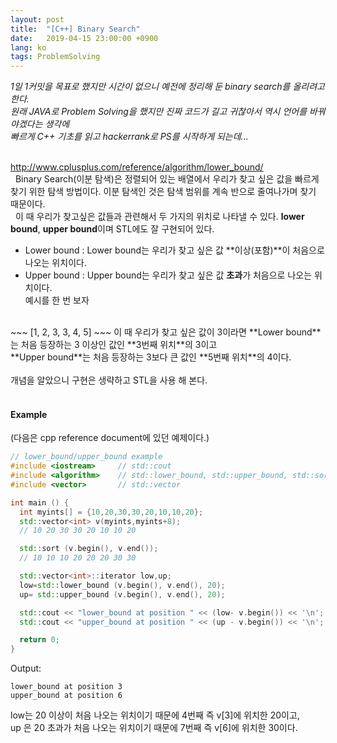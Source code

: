```yaml
---
layout: post
title:  "[C++] Binary Search"
date:   2019-04-15 23:00:00 +0900
lang: ko
tags: ProblemSolving
---
```


*1일 1커밋을 목표로 했지만 시간이 없으니 예전에 정리해 둔 binary search를 올리려고 한다.*<br>
*원래 JAVA로 Problem Solving을 했지만 진짜 코드가 길고 귀찮아서 역시 언어를 바꿔야겠다는 생각에*<br>
*빠르게 C++ 기초를 읽고 hackerrank로 PS를 시작하게 되는데...*
<br>
<br>


<a href="http://www.cplusplus.com/reference/algorithm/lower_bound/">http://www.cplusplus.com/reference/algorithm/lower_bound/</a>
<br>
&nbsp;&nbsp;Binary Search(이분 탐색)은 정렬되어 있는 배열에서 우리가 찾고 싶은 값을 빠르게 찾기 위한 탐색 방법이다. 이분 탐색인 것은 탐색 범위를 계속 반으로 줄여나가며 찾기 때문이다.<br>
&nbsp;&nbsp;이 때 우리가 찾고싶은 값들과 관련해서 두 가지의 위치로 나타낼 수 있다. **lower bound**, **upper bound**이며 STL에도 잘 구현되어 있다.
* Lower bound : Lower bound는 우리가 찾고 싶은 값 **이상(포함)**이 처음으로 나오는 위치이다.
* Upper bound : Upper bound는 우리가 찾고 싶은 값 **초과**가 처음으로 나오는 위치이다.<br>
예시를 한 번 보자
<br>
~~~
[1, 2, 3, 3, 4, 5]
~~~
이 때 우리가 찾고 싶은 값이 3이라면 **Lower bound**는 처음 등장하는 3 이상인 값인 **3번째 위치**의 3이고<br>
**Upper bound**는 처음 등장하는 3보다 큰 값인 **5번째 위치**의 4이다.
<br><br>
개념을 알았으니 구현은 생략하고 STL을 사용 해 본다.
<br><br>

#### Example ####
(다음은 cpp reference document에 있던 예제이다.)
~~~cpp
// lower_bound/upper_bound example
#include <iostream>     // std::cout
#include <algorithm>    // std::lower_bound, std::upper_bound, std::sort
#include <vector>       // std::vector

int main () {
  int myints[] = {10,20,30,30,20,10,10,20};
  std::vector<int> v(myints,myints+8);
  // 10 20 30 30 20 10 10 20

  std::sort (v.begin(), v.end());
  // 10 10 10 20 20 20 30 30

  std::vector<int>::iterator low,up;
  low=std::lower_bound (v.begin(), v.end(), 20);
  up= std::upper_bound (v.begin(), v.end(), 20);

  std::cout << "lower_bound at position " << (low- v.begin()) << '\n';
  std::cout << "upper_bound at position " << (up - v.begin()) << '\n';

  return 0;
}
~~~
Output:
~~~
lower_bound at position 3
upper_bound at position 6
~~~
low는 20 이상이 처음 나오는 위치이기 때문에 4번째 즉 v[3]에 위치한 20이고,<br>
up 은 20 초과가 처음 나오는 위치이기 때문에 7번째 즉 v[6]에 위치한 30이다.<br>